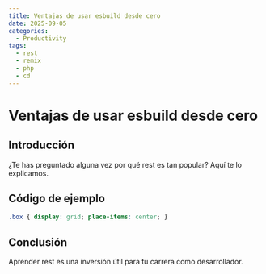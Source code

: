```yaml
---
title: Ventajas de usar esbuild desde cero
date: 2025-09-05
categories:
  - Productivity
tags:
  - rest
  - remix
  - php
  - cd
---
```


# Ventajas de usar esbuild desde cero

## Introducción

¿Te has preguntado alguna vez por qué rest es tan popular? Aquí te lo explicamos.

## Código de ejemplo

```css
.box { display: grid; place-items: center; }
```

## Conclusión

Aprender rest es una inversión útil para tu carrera como desarrollador.